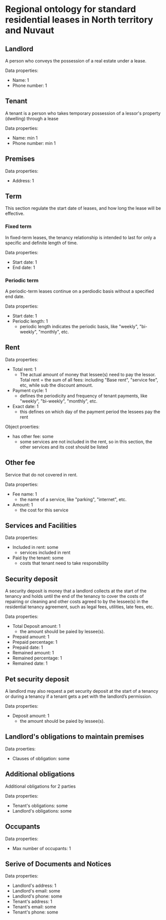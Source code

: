 # Regional ontology for standard residential leases in North territory and Nuvaut

## Landlord 

A person who conveys the possession of a real estate under a lease.

Data properties: 
- Name: 1
- Phone number: 1

## Tenant 

A tenant is a person who takes temporary possession of a lessor's property (dwelling) through a lease 

Data properties: 
- Name: min 1
- Phone number: min 1

## Premises 

Data properties: 
- Address: 1 


## Term 
This section regulate the start date of leases, and how long the lease will be effective. 

### Fixed term 
In fixed-term leases, the tenancy relationship is intended to last for only a specific and definite length of time.

Data properties: 
- Start date: 1 
- End date: 1 

### Periodic term 
A periodic-term leases continue on a perdiodic basis without a specified end date. 

Data properties: 
- Start date: 1 
- Periodic length: 1
    - periodic length indicates the periodic basis, like "weekly", "bi-weekly", "monthly", etc.

## Rent 

Data properties: 
- Total rent: 1 
    - The actual amount of money that lessee(s) need to pay the lessor. Total rent = the sum of all fees: including "Base rent", "service fee", etc, while sub the discount amount. 
- Payment cycle: 1 
    - defines the periodicity and frequency of tenant payments, like "weekly", "bi-weekly", "monthly", etc. 
- Exact date: 1 
    - this defines on which day of the payment period the lessees pay the rent


Object proerties: 
- has other fee: some 
    - some services are not included in the rent, so in this section, the other services and its cost should be listed

## Other fee 
Service that do not covered in rent. 

Data properties: 
- Fee name: 1 
    - the name of a service, like "parking", "internet", etc. 
- Amount: 1
    - the cost for this service


## Services and Facilities 

Data properties: 
- Included in rent: some 
    - services included in rent 
- Paid by the tenant: some 
    - costs that tenant need to take responsbility

## Security deposit 
A security deposit is money that a landlord collects at the start of the tenancy and holds until the end of the tenancy to cover the costs of repairing or cleaning and other costs agreed to by the lessee(s) in the residential tenancy agreement, such as legal fees, utilities, late fees, etc.

Data properties: 
- Total Deposit amount: 1
    - the amount should be paied by lessee(s). 
- Prepaid amount: 1
- Prepaid percentage: 1
- Prepaid date: 1 
- Remained amount: 1
- Remained percentage: 1
- Remained date: 1 

## Pet security deposit 
A landlord may also request a pet security deposit at the start of a tenancy or during a tenancy if a tenant gets a pet with the landlord’s permission.

Data properties: 
- Deposit amount: 1
    - the amount should be paied by lessee(s). 

## Landlord's obligations to maintain premises

Data proerties: 
- Clauses of obligation: some 

## Additional obligations 
Additional obligations for 2 parties

Data properties: 
- Tenant's obligations: some 
- Landlord's obligations: some  
## Occupants 

Data properties: 
- Max number of occupants: 1 

## Serive of Documents and Notices

Data properties: 
- Landlord's address: 1 
- Landlord's email: some 
- Landlord's phone: some 
- Tenant's address: 1 
- Tenant's email: some 
- Tenant's phone: some 